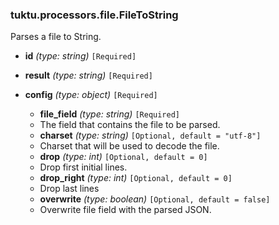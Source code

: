 ### tuktu.processors.file.FileToString
Parses a file to String.

  * **id** *(type: string)* `[Required]`

  * **result** *(type: string)* `[Required]`

  * **config** *(type: object)* `[Required]`

    * **file_field** *(type: string)* `[Required]`
    - The field that contains the file to be parsed.

    * **charset** *(type: string)* `[Optional, default = "utf-8"]`
    - Charset that will be used to decode the file.

    * **drop** *(type: int)* `[Optional, default = 0]`
    - Drop first initial lines.

    * **drop_right** *(type: int)* `[Optional, default = 0]`
    - Drop last lines

    * **overwrite** *(type: boolean)* `[Optional, default = false]`
    - Overwrite file field with the parsed JSON.

